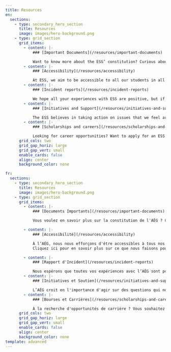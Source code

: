 ```yaml
---
title: Resources
en:
  sections:
    - type: secondary_hero_section
      title: Resources
      image: images/hero-background.png
    - type: grid_section
      grid_items:
        - content: |-
            ### [Important Documents](/resources/important-documents)

            Want to know more about the ESS’ constitution? Curious about our internal operations? Click here to access all the ESS’ most important documents!
        - content: |-
            ### [Accessibility](/resources/accessibility)

            At ESS, we aim to be accessible to all our students in all our operations. Click here to learn more about what we’re doing to reach this goal, or to fill out an accessibility form to let us know how we can help you!
        - content: |-
            ### [Incident reports](/resources/incident-reports)

            We hope all your experiences with ESS are positive, but if there is ever a problem at one of our events, we want to ensure you have a safe space to let us know so we can help come to a resolution. Click here to learn more about our incident reporting process and/or to fill out a form.
        - content: |-
            ### [Initiatives and Support](/resources/initiatives-and-support)

            The ESS believes in taking action on issues that we feel are important. Click here to learn more about the charities we support, and how you can help us do so in a fun and involved way!
        - content: |-
            ### [Scholarships and careers](/resources/scholarships-and-careers)

            Looking for career opportunities? Want to apply for an ESS scholarship? Click here to learn more about what we have to offer to help advance your academic and professional career!
      grid_cols: two
      grid_gap_horiz: large
      grid_gap_vert: small
      enable_cards: false
      align: center
      background_color: none

fr:
  sections:
    - type: secondary_hero_section
      title: Resources
      image: images/hero-background.png
    - type: grid_section
      grid_items:
        - content: |-
            ### [Documents Importants](/resources/important-documents)

            Vous voulez en savoir plus sur la constitution de l'AÉG ? Curieux de nos opérations internes ? Cliquez ici pour accéder à tous les documents les plus importants de l'AÉG !

        - content: |-
            ### [Accessibilité](/resources/accessibility)

            À l’AÉG, nous nous efforçons d'être accessibles à tous nos étudiants dans toutes nos activités. 
            Cliquez ici pour en savoir plus sur ce que nous faisons pour atteindre cet objectif, ou pour remplir un formulaire d'accessibilité afin de nous faire savoir comment nous pouvons vous aider !

        - content: |-
            ### [Rapport d'Incident](/resources/incident-reports)

            Nous espérons que toutes vos expériences avec l’AÉG sont positives, mais si jamais il y a un problème lors de l'un de nos événements, nous voulons nous assurer que vous disposez d'un espace sécuritaire pour nous le faire savoir afin que nous puissions trouver une solution. Cliquez ici pour en savoir plus sur notre processus de rapport d'incident et pour remplir un formulaire.
        - content: |-
            ### [Initiatives et Soutien](/resources/initiatives-and-support)

            L’AÉG croit en l'importance d'agir sur des questions qui nous tiennent à cœur. Cliquez ici pour en savoir plus sur les organismes de bienfaisance que nous soutenons et sur la façon dont vous pouvez nous aider à le faire d'une manière amusante et engagée !
        - content: |-
            ### [Bourses et Carrières](/resources/scholarships-and-careers)

            À la recherche d'opportunités de carrière ? Vous souhaitez postuler pour une bourse AÉG ? Cliquez ici pour en savoir plus sur ce que nous avons à offrir pour vous aider à faire avancer votre carrière universitaire et professionnelle!
      grid_cols: two
      grid_gap_horiz: large
      grid_gap_vert: small
      enable_cards: false
      align: center
      background_color: none      
template: advanced
---
```


